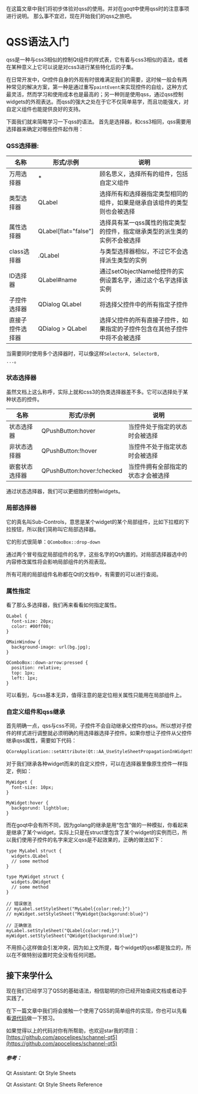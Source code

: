 在这篇文章中我们将初步体验对qss的使用。并对在goqt中使用qss时的注意事项进行说明。
那么事不宜迟，现在开始我们的qss之旅吧。


# QSS语法入门
qss是一种与css3相似的控制Qt组件的样式表，它有着与css3相似的语法，或者在某种意义上它可以说是对css3进行某些特化后的子集。

在日常开发中，Qt控件自身的外观有时很难满足我们的需要，这时候一般会有两种常见的解决方案，第一种是通过重写<code>paintEvent</code>来实现控件的自绘，这种方式最灵活，然而学习和使用成本也是最高的；另一种则是使用qss，通过qss控制widgets的外观表达。而qss的强大之处在于它不仅简单易学，而且功能强大，对自定义组件也能提供良好的支持。

下面我们就来简略学习一下qss的语法。
首先是选择器，和css3相同，qss需要用选择器来确定对哪些控件起作用：
### QSS选择器:
| 名称 | 形式/示例 | 说明 |
| ------ | ------ | ------ |
| 万用选择器 | * | 顾名思义，选择所有的组件，包括自定义组件|
| 类型选择器 | QLabel | 选择所有和选择器指定类型相同的组件，如果是继承自该组件的类型则也会被选择|
| 属性选择器 | QLabel[flat="false"] | 选择具有某一qss属性的指定类型的控件，指定继承类型的派生类的实例不会被选择 |
| class选择器 | .QLabel | 与类型选择器相似，不过它不会选择派生类型的实例 |
| ID选择器 | QLabel#name | 通过setObjectName给控件的实例设置名字，通过这个名字选择该实例 |
| 子控件选择器 | QDialog QLabel | 将选择父控件中的所有指定子控件 |
| 直接子控件选择器 | QDialog > QLabel | 选择父控件的所有直接子控件，如果指定的子控件包含在其他子控件中将不会被选择 |

当需要同时使用多个选择器时，可以像这样<code>SelectorA, SelectorB, ...</code>。

### 状态选择器
虽然文档上这么称呼，实际上就和css3的伪类选择器差不多。它可以选择处于某种状态的控件。

| 名称 | 形式/示例 | 说明 |
| ------ | ------ | ------ |
| 状态选择器 | QPushButton:hover | 当控件处于指定的状态时会被选择 |
| 非状态选择器 | QPushButton:!hover | 当控件不处于指定状态时会被选择 |
| 嵌套状态选择器 | QPushButton:hover:!checked | 当控件拥有全部指定的状态才会被选择 |

通过状态选择器，我们可以更细致的控制widgets。

### 局部选择器
它的真名叫Sub-Controls，意思是某个widget的某个局部组件，比如下拉框的下拉按钮，所以我们简称叫它局部选择器。

它的形式很简单：<code>QComboBox::drop-down</code>

通过两个冒号指定局部组件的名字，这些名字的Qt内置的。对局部选择器选中的内容修改属性将会影响局部组件的外观表现。

所有可用的局部组件名称都在Qt的文档中，有需要的可以进行查阅。

### 属性指定
看了那么多选择器，我们再来看看如何指定属性。
```css3
QLabel {
  font-size: 20px;
  color: #00ff00;
}

QMainWindow {
  background-image: url(bg.jpg);
}

QComboBox::down-arrow:pressed {
  position: relative;
  top: 1px;
  left: 1px;
}
```
可以看到，与css基本无异，值得注意的是定位相关属性只能用在局部组件上。

### 自定义组件和qss继承
首先明确一点，qss与css不同，子控件不会自动继承父控件的qss。所以想对子控件的样式进行调整就必须明确的用选择器选择子控件。如果你想让子控件从父控件继承qss属性，需要如下代码：
```C++
QCoreApplication::setAttribute(Qt::AA_UseStyleSheetPropagationInWidgetStyles, true);
```

对于我们继承各种widget而来的自定义控件，可以在选择器里像原生控件一样指定，例如：
```css3
MyWidget {
  font-size: 10px;
}

MyWidget:hover {
  backgorund: lightblue;
}
```
而在goqt中会有所不同，因为golang的继承是用“包含”做的一种模拟，你看起来是继承了某个widget，实际上只是在struct里包含了某个widget的实例而已，所以我们使用子控件的名字来定义qss是不起效果的，正确的做法如下：
```golang
type MyLabel struct {
  widgets.QLabel
  // some method
}

type MyWidget struct {
  widgets.QWidget
  // some method
}

// 错误做法
// myLabel.setStyleSheet("MyLabel{color:red;}")
// myWidget.setStyleSheet("MyWidget{backgorund:blue}")

// 正确做法
myLabel.setStyleSheet("QLabel{color:red;}")
myWidget.setStyleSheet("QWidget{backgorund:blue}")
```
不用担心这样做会引发冲突，因为如上文所提，每个widget的qss都是独立的，所以在不做特别设置时完全没有任何问题。


## 接下来学什么
现在我们已经学习了QSS的基础语法，相信聪明的你已经开始查阅文档或者动手实践了。

在下一篇文章中我们将会接触一个使用了QSS的简单组件的实现，你也可以先看看[源代码](https://github.com/apocelipes/schannel-qt5/blob/master/widgets/color_label.go)做一下预习。

如果觉得以上的代码对你有所帮助，也欢迎star我的项目：[https://github.com/apocelipes/schannel-qt5](https://github.com/apocelipes/schannel-qt5)


##### 参考：
Qt Assistant: Qt Style Sheets

Qt Assistant: Qt Style Sheets Reference
